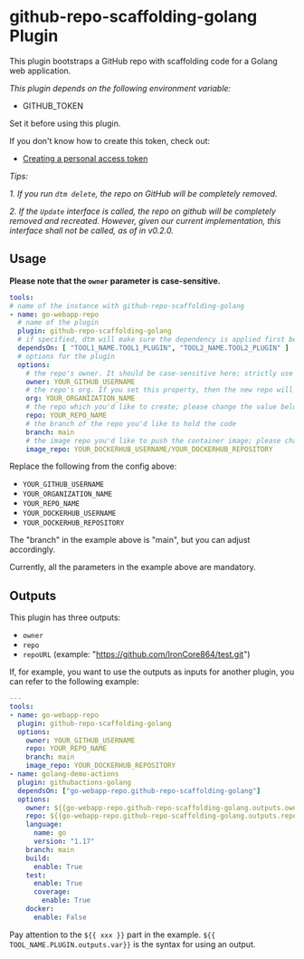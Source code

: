 # github-repo-scaffolding-golang Plugin

This plugin bootstraps a GitHub repo with scaffolding code for a Golang web application.

_This plugin depends on the following environment variable:_

- GITHUB_TOKEN

Set it before using this plugin.

If you don't know how to create this token, check out:
- [Creating a personal access token](https://docs.github.com/en/authentication/keeping-your-account-and-data-secure/creating-a-personal-access-token)

*Tips:*

*1. If you run `dtm delete`, the repo on GitHub will be completely removed.*

*2. If the `Update` interface is called, the repo on github will be completely removed and recreated. However, given our current implementation, this interface shall not be called, as of in v0.2.0.*

## Usage

**Please note that the `owner` parameter is case-sensitive.**

```yaml
tools:
# name of the instance with github-repo-scaffolding-golang
- name: go-webapp-repo
  # name of the plugin
  plugin: github-repo-scaffolding-golang
  # if specified, dtm will make sure the dependency is applied first before handling this tool.
  dependsOn: [ "TOOL1_NAME.TOOL1_PLUGIN", "TOOL2_NAME.TOOL2_PLUGIN" ]
  # options for the plugin
  options:
    # the repo's owner. It should be case-sensitive here; strictly use your GitHub user name; please change the value below.
    owner: YOUR_GITHUB_USERNAME
    # the repo's org. If you set this property, then the new repo will be created under the org you're given, and the "owner" setting above will be ignored.
    org: YOUR_ORGANIZATION_NAME
    # the repo which you'd like to create; please change the value below.
    repo: YOUR_REPO_NAME
    # the branch of the repo you'd like to hold the code
    branch: main
    # the image repo you'd like to push the container image; please change the value below.
    image_repo: YOUR_DOCKERHUB_USERNAME/YOUR_DOCKERHUB_REPOSITORY
```

Replace the following from the config above:

- `YOUR_GITHUB_USERNAME`
- `YOUR_ORGANIZATION_NAME`
- `YOUR_REPO_NAME`
- `YOUR_DOCKERHUB_USERNAME`
- `YOUR_DOCKERHUB_REPOSITORY`

The "branch" in the example above is "main", but you can adjust accordingly.

Currently, all the parameters in the example above are mandatory.

## Outputs

This plugin has three outputs:

- `owner`
- `repo`
- `repoURL` (example: "https://github.com/IronCore864/test.git")

If, for example, you want to use the outputs as inputs for another plugin, you can refer to the following example:

```yaml
---
tools:
- name: go-webapp-repo
  plugin: github-repo-scaffolding-golang
  options:
    owner: YOUR_GITHUB_USERNAME
    repo: YOUR_REPO_NAME
    branch: main
    image_repo: YOUR_DOCKERHUB_REPOSITORY
- name: golang-demo-actions
  plugin: githubactions-golang
  dependsOn: ["go-webapp-repo.github-repo-scaffolding-golang"]
  options:
    owner: ${{go-webapp-repo.github-repo-scaffolding-golang.outputs.owner}}
    repo: ${{go-webapp-repo.github-repo-scaffolding-golang.outputs.repo}}
    language:
      name: go
      version: "1.17"
    branch: main
    build:
      enable: True
    test:
      enable: True
      coverage:
        enable: True
    docker:
      enable: False
```

Pay attention to the `${{ xxx }}` part in the example. `${{ TOOL_NAME.PLUGIN.outputs.var}}` is the syntax for using an output.
